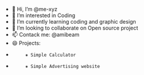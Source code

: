 - 👋 Hi, I’m @me-xyz
- 👀 I’m interested in Coding
- 🌱 I’m currently learning coding and graphic design
- 💞️ I’m looking to collaborate on Open source project
- 📫 Contack me:  @amibeam 
- 😄 Projects:
-          ⁕ Simple Calculator
-          ⁕ Simple Advertising website
  

        
